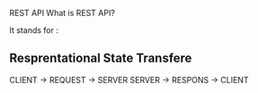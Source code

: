 REST API
What is REST API?

It stands for : 

## Resprentational State Transfere

CLIENT -> REQUEST -> SERVER
SERVER ->  RESPONS -> CLIENT

